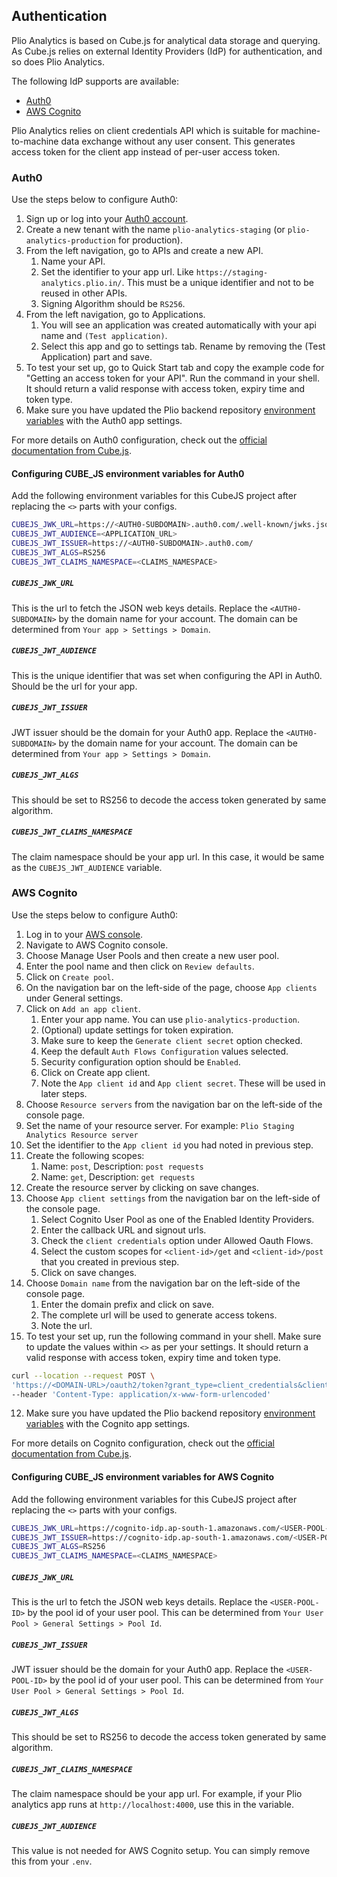 ## Authentication
Plio Analytics is based on Cube.js for analytical data storage and querying. As Cube.js relies on external Identity Providers (IdP) for authentication, and so does Plio Analytics.

The following IdP supports are available:
- [Auth0](#auth0)
- [AWS Cognito](#aws-cognito)

Plio Analytics relies on client credentials API which is suitable for machine-to-machine data exchange without any user consent. This generates access token for the client app instead of per-user access token.

### Auth0
Use the steps below to configure Auth0:
1. Sign up or log into your [Auth0 account](https://auth0.com/).
2. Create a new tenant with the name `plio-analytics-staging` (or `plio-analytics-production` for production).
3. From the left navigation, go to APIs and create a new API.
   1. Name your API.
   2. Set the identifier to your app url. Like `https://staging-analytics.plio.in/`. This must be a unique identifier and not to be reused in other APIs.
   3. Signing Algorithm should be `RS256`.
4. From the left navigation, go to Applications.
   1. You will see an application was created automatically with your api name and `(Test application)`.
   2. Select this app and go to settings tab. Rename by removing the (Test Application) part and save.
5. To test your set up, go to Quick Start tab and copy the example code for "Getting an access token for your API". Run the command in your shell. It should return a valid response with access token, expiry time and token type.
6. Make sure you have updated the Plio backend repository [environment variables](https://github.com/avantifellows/plio-backend/blob/master/docs/ENV.md#identity-provider-for-plio-analytics) with the Auth0 app settings.

For more details on Auth0 configuration, check out the [official documentation from Cube.js](https://cube.dev/docs/security/jwt/auth0).

#### Configuring CUBE_JS environment variables for Auth0
Add the following environment variables for this CubeJS project after replacing the `<>` parts with your configs.
```sh
CUBEJS_JWK_URL=https://<AUTH0-SUBDOMAIN>.auth0.com/.well-known/jwks.json
CUBEJS_JWT_AUDIENCE=<APPLICATION_URL>
CUBEJS_JWT_ISSUER=https://<AUTH0-SUBDOMAIN>.auth0.com/
CUBEJS_JWT_ALGS=RS256
CUBEJS_JWT_CLAIMS_NAMESPACE=<CLAIMS_NAMESPACE>
```

##### `CUBEJS_JWK_URL`
This is the url to fetch the JSON web keys details. Replace the `<AUTH0-SUBDOMAIN>` by the domain name for your account. The domain can be determined from `Your app > Settings > Domain`.

##### `CUBEJS_JWT_AUDIENCE`
This is the unique identifier that was set when configuring the API in Auth0. Should be the url for your app.

##### `CUBEJS_JWT_ISSUER`
JWT issuer should be the domain for your Auth0 app. Replace the `<AUTH0-SUBDOMAIN>` by the domain name for your account. The domain can be determined from `Your app > Settings > Domain`.

##### `CUBEJS_JWT_ALGS`
This should be set to RS256 to decode the access token generated by same algorithm.

##### `CUBEJS_JWT_CLAIMS_NAMESPACE`
The claim namespace should be your app url. In this case, it would be same as the `CUBEJS_JWT_AUDIENCE` variable.


### AWS Cognito
Use the steps below to configure Auth0:
1. Log in to your [AWS console](https://aws.amazon.com/console/).
2. Navigate to AWS Cognito console.
3. Choose Manage User Pools and then create a new user pool.
4. Enter the pool name and then click on `Review defaults`.
5. Click on `Create pool`.
6. On the navigation bar on the left-side of the page, choose `App clients` under General settings.
7. Click on `Add an app client`.
   1. Enter your app name. You can use `plio-analytics-production`.
   2. (Optional) update settings for token expiration.
   3. Make sure to keep the `Generate client secret` option checked.
   4. Keep the default `Auth Flows Configuration` values selected.
   5. Security configuration option should be `Enabled`.
   6. Click on Create app client.
   7. Note the `App client id` and `App client secret`. These will be used in later steps.
8.  Choose `Resource servers` from the navigation bar on the left-side of the console page.
   1.  Set the name of your resource server. For example: `Plio Staging Analytics Resource server`
   2.  Set the identifier to the `App client id` you had noted in previous step.
   3.  Create the following scopes:
       1.  Name: `post`, Description: `post requests`
       2.  Name: `get`, Description: `get requests`
   4.  Create the resource server by clicking on save changes.
9.  Choose `App client settings` from the navigation bar on the left-side of the console page.
    1.  Select Cognito User Pool as one of the Enabled Identity Providers.
    2.  Enter the callback URL and signout urls.
    3.  Check the `client credentials` option under Allowed Oauth Flows.
    4.  Select the custom scopes for `<client-id>/get` and `<client-id>/post` that you created in previous step.
    5.  Click on save changes.
10. Choose `Domain name` from the navigation bar on the left-side of the console page.
    1.  Enter the domain prefix and click on save.
    2.  The complete url will be used to generate access tokens.
    3.  Note the url.
11. To test your set up, run the following command in your shell. Make sure to update the values within `<>` as per your settings. It should return a valid response with access token, expiry time and token type.
```sh
curl --location --request POST \
'https://<DOMAIN-URL>/oauth2/token?grant_type=client_credentials&client_id=<APP-CLIENT-ID>&client_secret=<APP-CLIENT-SECRET>' \
--header 'Content-Type: application/x-www-form-urlencoded'
```
12. Make sure you have updated the Plio backend repository [environment variables](https://github.com/avantifellows/plio-backend/blob/master/docs/ENV.md#identity-provider-for-plio-analytics) with the Cognito app settings.

For more details on Cognito configuration, check out the [official documentation from Cube.js](https://cube.dev/docs/security/jwt/aws-cognito).

#### Configuring CUBE_JS environment variables for AWS Cognito
Add the following environment variables for this CubeJS project after replacing the `<>` parts with your configs.
```sh
CUBEJS_JWK_URL=https://cognito-idp.ap-south-1.amazonaws.com/<USER-POOL-ID>/.well-known/jwks.json
CUBEJS_JWT_ISSUER=https://cognito-idp.ap-south-1.amazonaws.com/<USER-POOL-ID>
CUBEJS_JWT_ALGS=RS256
CUBEJS_JWT_CLAIMS_NAMESPACE=<CLAIMS_NAMESPACE>
```

##### `CUBEJS_JWK_URL`
This is the url to fetch the JSON web keys details. Replace the `<USER-POOL-ID>` by the pool id of your user pool. This can be determined from `Your User Pool > General Settings > Pool Id`.

##### `CUBEJS_JWT_ISSUER`
JWT issuer should be the domain for your Auth0 app. Replace the `<USER-POOL-ID>` by the pool id of your user pool. This can be determined from `Your User Pool > General Settings > Pool Id`.

##### `CUBEJS_JWT_ALGS`
This should be set to RS256 to decode the access token generated by same algorithm.

##### `CUBEJS_JWT_CLAIMS_NAMESPACE`
The claim namespace should be your app url. For example, if your Plio analytics app runs at `http://localhost:4000`, use this in the variable.

##### `CUBEJS_JWT_AUDIENCE`
This value is not needed for AWS Cognito setup. You can simply remove this from your `.env`.
